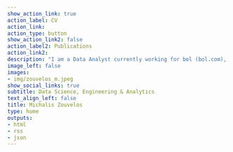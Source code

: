 ```yaml
---
show_action_link: true
action_label: CV
action_link: 
action_type: button
show_action_link2: false
action_label2: Publications
action_link2: 
description: "I am a Data Analyst currently working for bol (bol.com), the largest online retailer in the Netherlands. My focus revolves around Data Analytics, Data Engineering and Machine Learning. I have experience in a wide spectrum of Data Science workflows, from creating robust data pipelines, to dashboarding and automated reporting, as well as, building and deploying machine learning models."
image_left: false
images: 
- img/zouvelos_m.jpeg
show_social_links: true
subtitle: Data Science, Engineering & Analytics
text_align_left: false
title: Michalis Zouvelos
type: home
outputs:
- html
- rss
- json
---
```

